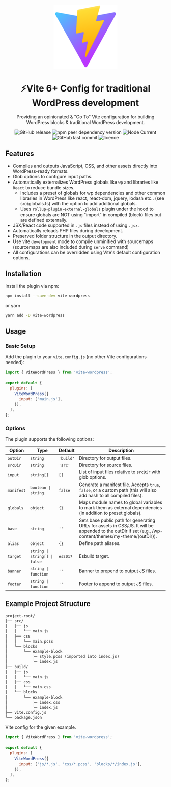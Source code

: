 <div align="center">
  <a href="https://vitejs.dev/">
    <img width="200" height="200" hspace="10" src="vite-logo.svg" alt="vite logo" />
  </a>
  <h1>⚡️Vite 6+ Config for traditional WordPress development</h1>
  <p>
Providing an opinionated & "Go To" Vite configuration for building WordPress blocks & traditional WordPress development.
</p>
  <img src="https://img.shields.io/github/v/release/mrOttoW/vite-wordpress" alt="GitHub release" />
  <img src="https://img.shields.io/npm/dependency-version/vite-wordpress/peer/vite" alt="npm peer dependency version" />
  <img alt="Node Current" src="https://img.shields.io/node/v/vite-wordpress">
  <img src="https://img.shields.io/github/last-commit/mrOttoW/vite-wordpress" alt="GitHub last commit"/>
  <img src="https://img.shields.io/npm/l/vite-wordpress" alt="licence" />
</div>


## Features

- Compiles and outputs JavaScript, CSS, and other assets directly into WordPress-ready formats.
- Glob options to configure input paths.
- Automatically externalizes WordPress globals like `wp` and libraries like `React` to reduce bundle sizes.
  - Includes a preset of globals for wp dependencies and other common libraries in WordPress like react, react-dom, jquery, lodash etc.. (see src/globals.ts) with the option to add additional globals.
  - Uses `rollup-plugin-external-globals` plugin under the hood to ensure globals are NOT using "import" in compiled (block) files but are defined externally.
- JSX/React code supported in `.js` files instead of using `.jsx`.
- Automatically reloads PHP files during development.
- Preserved folder structure in the output directory.
- Use vite `development` mode to compile unminified with sourcemaps (sourcemaps are also included during `serve` command)
- All configurations can be overridden using Vite's default configuration options.

## Installation

Install the plugin via npm:

```bash
npm install --save-dev vite-wordpress
```

or yarn

```bash
yarn add -D vite-wordpress
```

## Usage

### Basic Setup

Add the plugin to your `vite.config.js` (no other Vite configurations needed):

```javascript
import { ViteWordPress } from 'vite-wordpress';

export default {
  plugins: [
    ViteWordPress({
      input: ['main.js'],
    }),
  ],
};
```

### Options

The plugin supports the following options:

| Option     | Type                          | Default   | Description                                                                                                                                            |
| ---------- | ----------------------------- | --------- | ------------------------------------------------------------------------------------------------------------------------------------------------------ |
| `outDir`   | `string`                      | `'build'` | Directory for output files.                                                                                                                            |
| `srcDir`   | `string`                      | `'src'`   | Directory for source files.                                                                                                                            |
| `input`    | `string[]`                    | `[]`      | List of input files relative to `srcDir` with glob options.                                                                                            |
| `manifest` | `boolean \| string`           | `false`   | Generate a manifest file. Accepts `true`, `false`, or a custom path (this will also add hash to all compiled files).                                   |
| `globals`  | `object`                      | `{}`      | Maps module names to global variables to mark them as external dependencies (in addition to preset globals).                                           |
| `base`     | `string`                      | `''`      | Sets base public path for generating URLs for assets in CSS/JS. It will be appended to the outDir if set (e.g., /wp-content/themes/my-theme/{outDir}). |
| `alias`    | `object`                      | `{}`      | Define path aliases.                                                                                                                                   |
| `target`   | `string \| string[] \| false` | `es2017`  | Esbuild target.                                                                                                                                        |
| `banner`   | `string \| function`          | `''`      | Banner to prepend to output JS files.                                                                                                                  |
| `footer`   | `string \| function`          | `''`      | Footer to append to output JS files.                                                                                                                   |

## Example Project Structure

```
project-root/
├── src/
│   ├── js
│   │   └── main.js
│   ├── css
│   │   └── main.pcss
│   └── blocks
│       └── example-block
│           ├─ style.pcss (imported into index.js)
│           └─ index.js
├── build/
│   ├── js
│   │   └── main.js
│   ├── css
│   │   └── main.css
│   └── blocks
│       └── example-block
│           ├─ index.css
│           └─ index.js
├── vite.config.js
└── package.json
```

Vite config for the given example.

```javascript
import { ViteWordPress } from 'vite-wordpress';

export default {
  plugins: [
    ViteWordPress({
      input: ['js/*.js', 'css/*.pcss', 'blocks/*/index.js'],
    }),
  ],
};
```
